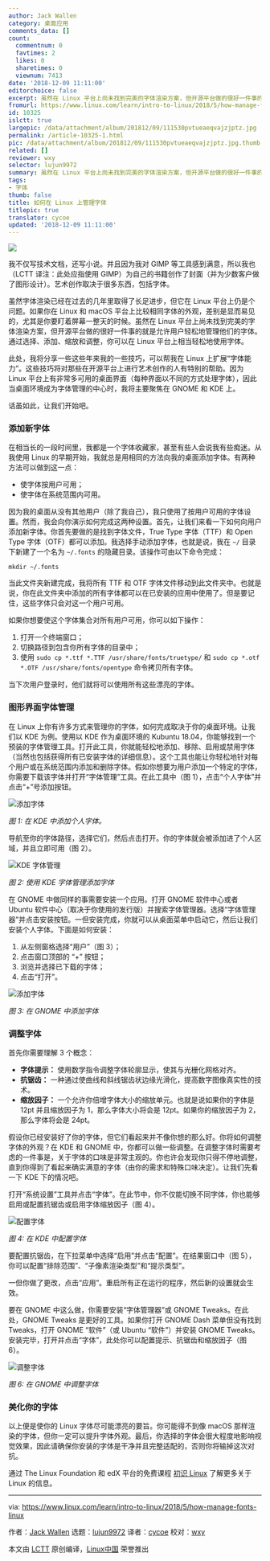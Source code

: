 ```yaml
---
author: Jack Wallen
category: 桌面应用
comments_data: []
count:
  commentnum: 0
  favtimes: 2
  likes: 0
  sharetimes: 0
  viewnum: 7413
date: '2018-12-09 11:11:00'
editorchoice: false
excerpt: 虽然在 Linux 平台上尚未找到完美的字体渲染方案，但开源平台做的很好一件事的就是允许用户轻松地管理他们的字体。
fromurl: https://www.linux.com/learn/intro-to-linux/2018/5/how-manage-fonts-linux
id: 10325
islctt: true
largepic: /data/attachment/album/201812/09/111530pvtueaeqvajzjptz.jpg
permalink: /article-10325-1.html
pic: /data/attachment/album/201812/09/111530pvtueaeqvajzjptz.jpg.thumb.jpg
related: []
reviewer: wxy
selector: lujun9972
summary: 虽然在 Linux 平台上尚未找到完美的字体渲染方案，但开源平台做的很好一件事的就是允许用户轻松地管理他们的字体。
tags:
- 字体
thumb: false
title: 如何在 Linux 上管理字体
titlepic: true
translator: cycoe
updated: '2018-12-09 11:11:00'
---
```


![](/data/attachment/album/201812/09/111530pvtueaeqvajzjptz.jpg)


我不仅写技术文档，还写小说。并且因为我对 GIMP 等工具感到满意，所以我也（LCTT 译注：此处应指使用 GIMP）为自己的书籍创作了封面（并为少数客户做了图形设计）。艺术创作取决于很多东西，包括字体。


虽然字体渲染已经在过去的几年里取得了长足进步，但它在 Linux 平台上仍是个问题。如果你在 Linux 和 macOS 平台上比较相同字体的外观，差别是显而易见的，尤其是你要盯着屏幕一整天的时候。虽然在 Linux 平台上尚未找到完美的字体渲染方案，但开源平台做的很好一件事的就是允许用户轻松地管理他们的字体。通过选择、添加、缩放和调整，你可以在 Linux 平台上相当轻松地使用字体。


此处，我将分享一些这些年来我的一些技巧，可以帮我在 Linux 上扩展“字体能力”。这些技巧将对那些在开源平台上进行艺术创作的人有特别的帮助。因为 Linux 平台上有非常多可用的桌面界面（每种界面以不同的方式处理字体），因此当桌面环境成为字体管理的中心时，我将主要聚焦在 GNOME 和 KDE 上。


话虽如此，让我们开始吧。


### 添加新字体


在相当长的一段时间里，我都是一个字体收藏家，甚至有些人会说我有些痴迷。从我使用 Linux 的早期开始，我就总是用相同的方法向我的桌面添加字体。有两种方法可以做到这一点：


* 使字体按用户可用；
* 使字体在系统范围内可用。


因为我的桌面从没有其他用户（除了我自己），我只使用了按用户可用的字体设置。然而，我会向你演示如何完成这两种设置。首先，让我们来看一下如何向用户添加新字体。你首先要做的是找到字体文件，True Type 字体（TTF）和 Open Type 字体（OTF）都可以添加。我选择手动添加字体，也就是说，我在 `~/` 目录下新建了一个名为 `~/.fonts` 的隐藏目录。该操作可由以下命令完成：



```
mkdir ~/.fonts
```

当此文件夹新建完成，我将所有 TTF 和 OTF 字体文件移动到此文件夹中。也就是说，你在此文件夹中添加的所有字体都可以在已安装的应用中使用了。但是要记住，这些字体只会对这一个用户可用。


如果你想要使这个字体集合对所有用户可用，你可以如下操作：


1. 打开一个终端窗口；
2. 切换路径到包含你所有字体的目录中；
3. 使用 `sudo cp *.ttf *.TTF /usr/share/fonts/truetype/` 和 `sudo cp *.otf *.OTF /usr/share/fonts/opentype` 命令拷贝所有字体。


当下次用户登录时，他们就将可以使用所有这些漂亮的字体。


### 图形界面字体管理


在 Linux 上你有许多方式来管理你的字体，如何完成取决于你的桌面环境。让我们以 KDE 为例。使用以 KDE 作为桌面环境的 Kubuntu 18.04，你能够找到一个预装的字体管理工具。打开此工具，你就能轻松地添加、移除、启用或禁用字体（当然也包括获得所有已安装字体的详细信息）。这个工具也能让你轻松地针对每个用户或在系统范围内添加和删除字体。假如你想要为用户添加一个特定的字体，你需要下载该字体并打开“字体管理”工具。在此工具中（图 1），点击“个人字体”并点击“+”号添加按钮。


![添加字体](/data/attachment/album/201812/09/111203mx2s5uh5hs4s2n55.jpg "adding fonts")


*图 1: 在 KDE 中添加个人字体。*


导航至你的字体路径，选择它们，然后点击打开。你的字体就会被添加进了个人区域，并且立即可用（图 2）。


![KDE 字体管理](/data/attachment/album/201812/09/111204hhiio881vki46v5b.jpg "KDE Font Manager")


*图 2: 使用 KDE 字体管理添加字体*


在 GNOME 中做同样的事需要安装一个应用。打开 GNOME 软件中心或者 Ubuntu 软件中心（取决于你使用的发行版）并搜索字体管理器。选择“字体管理器”并点击安装按钮。一但安装完成，你就可以从桌面菜单中启动它，然后让我们安装个人字体。下面是如何安装：


1. 从左侧窗格选择“用户”（图 3）；
2. 点击窗口顶部的 “+” 按钮；
3. 浏览并选择已下载的字体；
4. 点击“打开”。


![添加字体](/data/attachment/album/201812/09/111204i7eekx5adtp7kmo5.jpg "Adding fonts ")


*图 3: 在 GNOME 中添加字体*


### 调整字体


首先你需要理解 3 个概念：


* **字体提示：** 使用数学指令调整字体轮廓显示，使其与光栅化网格对齐。
* **抗锯齿：** 一种通过使曲线和斜线锯齿状边缘光滑化，提高数字图像真实性的技术。
* **缩放因子：** 一个允许你倍增字体大小的缩放单元。也就是说如果你的字体是 12pt 并且缩放因子为 1，那么字体大小将会是 12pt。如果你的缩放因子为 2，那么字体将会是 24pt。


假设你已经安装好了你的字体，但它们看起来并不像你想的那么好。你将如何调整字体的外观？在 KDE 和 GNOME 中，你都可以做一些调整。在调整字体时需要考虑的一件事是，关于字体的口味是非常主观的。你也许会发现你只得不停地调整，直到你得到了看起来确实满意的字体（由你的需求和特殊口味决定）。让我们先看一下 KDE 下的情况吧。


打开“系统设置”工具并点击“字体”。在此节中，你不仅能切换不同字体，你也能够启用或配置抗锯齿或启用字体缩放因子（图 4）。


![配置字体](/data/attachment/album/201812/09/111205fhraonfvay1zrfa6.jpg "Configuring fonts")


*图 4: 在 KDE 中配置字体*


要配置抗锯齿，在下拉菜单中选择“启用”并点击“配置”。在结果窗口中（图 5），你可以配置“排除范围”、“子像素渲染类型”和“提示类型”。


一但你做了更改，点击“应用”。重启所有正在运行的程序，然后新的设置就会生效。


要在 GNOME 中这么做，你需要安装“字体管理器”或 GNOME Tweaks。在此处，GNOME Tweaks 是更好的工具。如果你打开 GNOME Dash 菜单但没有找到 Tweaks，打开 GNOME “软件”（或 Ubuntu “软件”）并安装 GNOME Tweaks。安装完毕，打开并点击“字体”，此处你可以配置提示、抗锯齿和缩放因子（图 6）。


![调整字体](/data/attachment/album/201812/09/111206tjcolns25zpp66i2.jpg "Tweaking fonts")


*图 6: 在 GNOME 中调整字体*


### 美化你的字体


以上便是使你的 Linux 字体尽可能漂亮的要旨。你可能得不到像 macOS 那样渲染的字体，但你一定可以提升字体外观。最后，你选择的字体会很大程度地影响视觉效果，因此请确保你安装的字体是干净并且完整适配的，否则你将输掉这次对抗。


通过 The Linux Foundation 和 edX 平台的免费课程 [初识 Linux](https://training.linuxfoundation.org/linux-courses/system-administration-training/introduction-to-linux) 了解更多关于 Linux 的信息。




---


via: <https://www.linux.com/learn/intro-to-linux/2018/5/how-manage-fonts-linux>


作者：[Jack Wallen](https://www.linux.com/users/jlwallen) 选题：[lujun9972](https://github.com/lujun9972) 译者：[cycoe](https://github.com/cycoe) 校对：[wxy](https://github.com/wxy)


本文由 [LCTT](https://github.com/LCTT/TranslateProject) 原创编译，[Linux中国](https://linux.cn/) 荣誉推出
